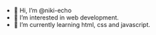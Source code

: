 - 👋 Hi, I’m @niki-echo
- 👀 I’m interested in web development.
- 🌱 I’m currently learning html, css and javascript.



